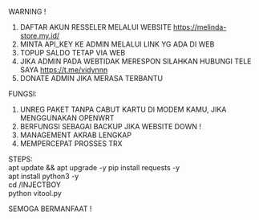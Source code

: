 WARNING !
1. DAFTAR AKUN RESSELER MELALUI WEBSITE https://melinda-store.my.id/
2. MINTA API_KEY KE ADMIN MELALUI LINK YG ADA DI WEB
3. TOPUP SALDO TETAP VIA WEB
4. JIKA ADMIN PADA WEBTIDAK MERESPON SILAHKAN HUBUNGI TELE SAYA https://t.me/vidynnn
5. DONATE ADMIN JIKA MERASA TERBANTU
 
FUNGSI:
1. UNREG PAKET TANPA CABUT KARTU DI MODEM KAMU, JIKA MENGGUNAKAN OPENWRT
2. BERFUNGSI SEBAGAI BACKUP JIKA WEBSITE DOWN !
3. MANAGEMENT AKRAB LENGKAP
4. MEMPERCEPAT PROSSES TRX

STEPS: <br>
apt update && apt upgrade -y
pip install requests -y <br>
apt install python3 -y <br>
cd /INJECTBOY <br>
python vitool.py

SEMOGA BERMANFAAT !

